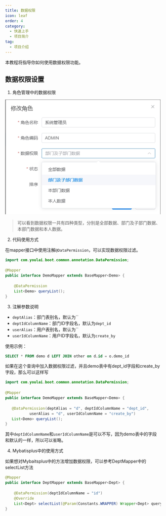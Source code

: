 ```yaml
---
title: 数据权限
icon: leaf
order: 4
category:
  - 快速上手
  - 项目简介
tag:
  - 项目介绍
---
```


本教程将指导你如何使用数据权限功能。

<!-- more -->
## 数据权限设置
1. 角色管理中的数据权限

![图片](/assets/image/role_data_permission.png)

> 可以看到数据权限一共有四种类型，分别是全部数据、部门及子部门数据、本部门数据和本人数据。

2. 代码使用方式

在mapper接口中使用注解`@DataPermission`，可以实现数据权限过滤。
```java
import com.youlai.boot.common.annotation.DataPermission;

@Mapper
public interface DemoMapper extends BaseMapper<Demo> {

    @DataPermission
    List<Demo> queryList();
}
```

3. 注解参数说明
- `deptAlias`：部门表别名，默认为``
- `deptIdColumnName`：部门ID字段名，默认为`dept_id`
- `userAlias`：用户表别名，默认为``
- `userIdColumnName`：用户ID字段名，默认为`create_by`

使用示例：
```sql
SELECT * FROM demo d LEFT JOIN other on d.id = o.demo_id
```
如果在这个查询中加入数据权限过滤，并且demo表中有dept_id字段和create_by字段，那么可以这样写
```java
import com.youlai.boot.common.annotation.DataPermission;

@Mapper
public interface DemoMapper extends BaseMapper<Demo> {

   @DataPermission(deptAlias = "d", deptIdColumnName = "dept_id",
           userAlias = "d", userIdColumnName = "create_by")
   List<Demo> queryList();
}
```
其中`deptIdColumnName`和`userIdColumnName`是可以不写，因为demo表中的字段和默认的一样，所以可以省略。

4. Mybatisplus中的使用方式

如果想对Mybaitsplus中的方法增加数据权限，可以参考DeptMapper中的selectList方法
```java
@Mapper
public interface DeptMapper extends BaseMapper<Dept> {

    @DataPermission(deptIdColumnName = "id")
    @Override
    List<Dept> selectList(@Param(Constants.WRAPPER) Wrapper<Dept> queryWrapper);
}
```

